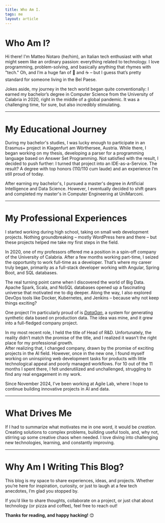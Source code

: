 ```yaml
---
title: Who Am I.
tags: me
layout: article
---
```


# **Who Am I?**  
Hi there! I'm Matteo Notaro (he/him), an Italian tech enthusiast with what might seem like an ordinary passion: everything related to technology. I love programming, problem-solving, and basically anything that rhymes with "tech." Oh, and I’m a huge fan of 🍕 and ☕ – but I guess that’s pretty standard for someone living in the Bel Paese.  

Jokes aside, my journey in the tech world began quite conventionally: I earned my bachelor’s degree in Computer Science from the University of Calabria in 2020, right in the middle of a global pandemic. It was a challenging time, for sure, but also incredibly stimulating.  

---

# **My Educational Journey**  
During my bachelor's studies, I was lucky enough to participate in an Erasmus+ project in Klagenfurt am Wörthersee, Austria. While there, I began working on my thesis, developing a parser for a programming language based on Answer Set Programming. Not satisfied with the result, I decided to push further: I turned that project into an IDE-as-a-Service. The result? A degree with top honors (110/110 cum laude) and an experience I’m still proud of today.  

After earning my bachelor's, I pursued a master's degree in Artificial Intelligence and Data Science. However, I eventually decided to shift gears and completed my master's in Computer Engineering at UniMarconi.  

---

# **My Professional Experiences**  
I started working during high school, taking on small web development projects. Nothing groundbreaking – mostly WordPress here and there – but these projects helped me take my first steps in the field.  

In 2020, one of my professors offered me a position in a spin-off company of the University of Calabria. After a few months working part-time, I seized the opportunity to work full-time as a developer. That’s where my career truly began, primarily as a full-stack developer working with Angular, Spring Boot, and SQL databases.  

The real turning point came when I discovered the world of Big Data. Apache Spark, Scala, and NoSQL databases opened up a fascinating universe that motivated me to dig deeper. Along the way, I also explored DevOps tools like Docker, Kubernetes, and Jenkins – because why not keep things exciting?  

One project I’m particularly proud of is [*DataGan*](https://datagan.io/), a system for generating synthetic data based on production data. The idea was mine, and it grew into a full-fledged company project.  

In my most recent role, I held the title of Head of R&D. Unfortunately, the reality didn’t match the promise of the title, and I realized it wasn’t the right place for my professional growth.  
After realizing that, I changed company, drawn by the promise of exciting projects in the AI field. However, once in the new one, I found myself working on uninspiring web development tasks for products with little technological appeal and poorly managed workflows. For 10 out of the 11 months I spent there, I felt underutilized and unchallenged, struggling to find any real engagement in my work.

Since November 2024, I’ve been working at Agile Lab, where I hope to continue building innovative projects in AI and data.  

---

# **What Drives Me**  
If I had to summarize what motivates me in one word, it would be *creation*. Creating solutions to complex problems, building useful tools, and, why not, stirring up some creative chaos when needed. I love diving into challenging new technologies, learning, and constantly improving.  

---

# **Why Am I Writing This Blog?**  
This blog is my space to share experiences, ideas, and projects. Whether you’re here for inspiration, curiosity, or just to laugh at a few tech anecdotes, I’m glad you stopped by.  

If you’d like to share thoughts, collaborate on a project, or just chat about technology (or pizza and coffee), feel free to reach out!  

**Thanks for reading, and happy hacking!** 😊  